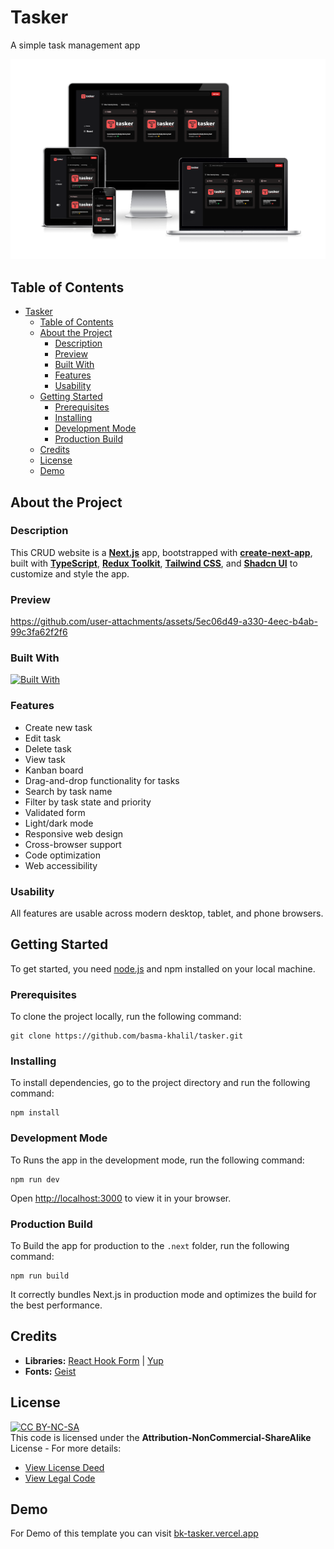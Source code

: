# Tasker

A simple task management app

![Tasker responsive](preview/tasker-responsive.png)

## Table of Contents

- [Tasker](#tasker)
  - [Table of Contents](#table-of-contents)
  - [About the Project](#about-the-project)
    - [Description](#description)
    - [Preview](#preview)
    - [Built With](#built-with)
    - [Features](#features)
    - [Usability](#usability)
  - [Getting Started](#getting-started)
    - [Prerequisites](#prerequisites)
    - [Installing](#installing)
    - [Development Mode](#development-mode)
    - [Production Build](#production-build)
  - [Credits](#credits)
  - [License](#license)
  - [Demo](#demo)

## About the Project

### Description

This CRUD website is a [**Next.js**](https://nextjs.org/) app, bootstrapped with [**create-next-app**](https://github.com/vercel/next.js/tree/canary/packages/create-next-app), built with [**TypeScript**](https://www.typescriptlang.org/ "Go to website"), [**Redux Toolkit**](https://redux-toolkit.js.org/ "Go to website"), [**Tailwind CSS**](https://tailwindcss.com/ "Go to website"), and [**Shadcn UI**](https://ui.shadcn.com/ "Go to website") to customize and style the app.

### Preview

https://github.com/user-attachments/assets/5ec06d49-a330-4eec-b4ab-99c3fa62f2f6

### Built With

[![Built With](https://skillicons.dev/icons?i=nextjs,tailwind,ts,redux,vercel)](https://skillicons.dev)

### Features

- Create new task
- Edit task
- Delete task
- View task
- Kanban board
- Drag-and-drop functionality for tasks
- Search by task name
- Filter by task state and priority
- Validated form
- Light/dark mode
- Responsive web design
- Cross-browser support
- Code optimization
- Web accessibility

### Usability

All features are usable across modern desktop, tablet, and phone browsers.

## Getting Started

To get started, you need [node.js](https://nodejs.org/en "Go to website") and npm installed on your local machine.

### Prerequisites

To clone the project locally, run the following command:

```
git clone https://github.com/basma-khalil/tasker.git
```

### Installing

To install dependencies, go to the project directory and run the following command:

```
npm install
```

### Development Mode

To Runs the app in the development mode, run the following command:

```
npm run dev
```

Open [http://localhost:3000](http://localhost:3000) to view it in your browser.

### Production Build

To Build the app for production to the `.next` folder, run the following command:

```
npm run build
```

It correctly bundles Next.js in production mode and optimizes the build for the best performance.

## Credits

- **Libraries:** [ React Hook Form](https://www.react-hook-form.com/ "Go to website") |
  [Yup](https://www.npmjs.com/package/yup "Go to website")
- **Fonts:** [Geist](https://vercel.com/font "Go to website")

## License

[![CC BY-NC-SA](https://licensebuttons.net/l/by-nc-sa/3.0/88x31.png)](https://creativecommons.org/licenses)\
This code is licensed under the **Attribution-NonCommercial-ShareAlike** License - For more details:

- [View License Deed](https://creativecommons.org/licenses/by-nc-sa/4.0/ "Go to website")
- [View Legal Code](https://creativecommons.org/licenses/by-nc-sa/4.0/legalcode "Go to website")

## Demo

For Demo of this template you can visit [bk-tasker.vercel.app](https://bk-tasker.vercel.app/ "Go to website")
